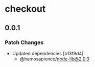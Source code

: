 # checkout

## 0.0.1

### Patch Changes

- Updated dependencies [b13f9d4]
  - @hamosapience/node-lib@2.0.0
